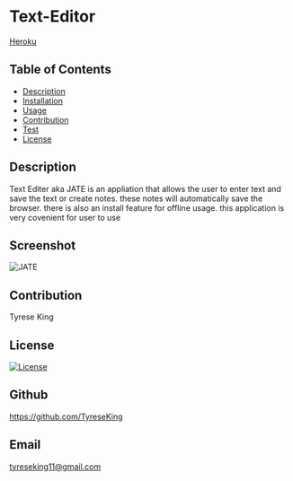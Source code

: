# Text-Editor

[Heroku](https://text-editor8.herokuapp.com/)

## Table of Contents
* [Description](#description)
* [Installation](#installation)
* [Usage](#usage)
* [Contribution](#contribution)
* [Test](#test)
* [License](#license)

## Description
Text Editer aka JATE is an appliation that allows the user to enter text and save the text or create notes. these notes will automatically save the browser. there is also an install feature for offline usage. this application is very covenient for user to use
## Screenshot
![JATE](https://user-images.githubusercontent.com/111792242/220458863-63216c2b-2892-43a8-96c1-78028e0cc858.png)
## Contribution 
Tyrese King
## License
  [![License](https://img.shields.io/badge/License-MIT-yellow.svg)](https://opensource.org/licenses/MIT)
## Github
https://github.com/TyreseKing
## Email
tyreseking11@gmail.com
